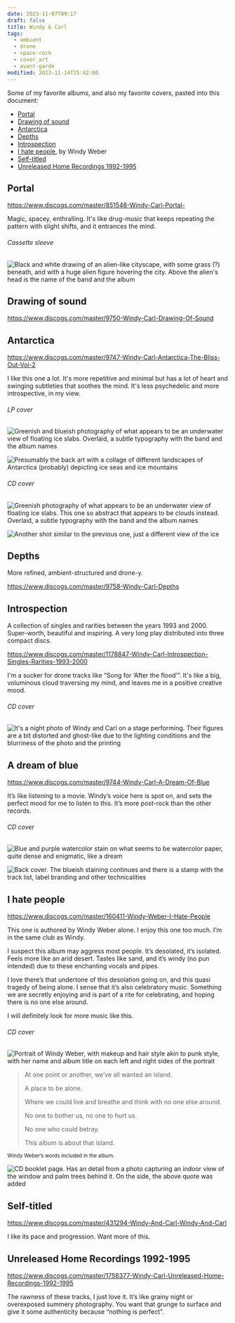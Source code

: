 ```yaml
---
date: 2023-11-07T09:17
draft: false
title: Windy & Carl
tags:
  - ambient
  - drone
  - space-rock
  - cover_art
  - avant-garde
modified: 2023-11-14T15:42:00
---
```

Some of my favorite albums, and also my favorite covers, pasted into this document:

- [Portal](#portal)
- [Drawing of sound](#drawing-of-sound)
- [Antarctica](#antarctica)
- [Depths](#depths)
- [Introspection](#introspection)
- [I hate people](#i-hate-people), by Windy Weber
- [Self-titled](#self-titled)
- [Unreleased Home Recordings 1992-1995](#unreleased-home-recordings-1992-1995)

## Portal

https://www.discogs.com/master/851548-Windy-Carl-Portal-

Magic, spacey, enthralling. It's like drug-music that keeps repeating the pattern with slight shifts, and it entrances the mind.

###### Cassette sleeve

![Black and white drawing of an alien-like cityscape, with some grass (?) beneath, and  with a huge alien figure hovering the city. Above the alien's head is the name of the band and the album](windy_and_carl-1699348737359.jpeg)

## Drawing of sound

https://www.discogs.com/master/9750-Windy-Carl-Drawing-Of-Sound

## Antarctica

https://www.discogs.com/master/9747-Windy-Carl-Antarctica-The-Bliss-Out-Vol-2

I like this one a lot. It's more repetitive and minimal but has a lot of heart and swinging subtleties that soothes the mind. It's less psychedelic and more introspective, in my view.

###### LP cover

![Greenish and blueish photography of what appears to be an underwater view of floating ice slabs. Overlaid, a subtle typography with the band and the album names](windy_and_carl-1699376241744.jpeg)

![Presumably the back art with a collage of different landscapes of Antarctica (probably) depicting ice seas and ice mountains](windy_and_carl-1699376629806.jpeg)

###### CD cover

![Greenish photography of what appears to be an underwater view of floating ice slabs. This one so abstract that appears to be clouds instead. Overlaid, a subtle typography with the band and the album names](windy_and_carl-1699376118898.jpeg)

![Another shot similar to the previous one, just a different view of the ice](windy_and_carl-1699376569933.jpeg)

## Depths

More refined, ambient-structured and drone-y.

https://www.discogs.com/master/9758-Windy-Carl-Depths

## Introspection

A collection of singles and rarities between the years 1993 and 2000. Super-worth, beautiful and inspiring. A very long play distributed into three compact discs.

https://www.discogs.com/master/1178847-Windy-Carl-Introspection-Singles-Rarities-1993-2000

I'm a sucker for drone tracks like “Song for ‘After the flood’”. It's like a big, voluminous cloud traversing my mind, and leaves me in a positive creative mood.

###### CD cover

![It's a night photo of Windy and Carl on a stage performing. Their figures are a bit distorted and ghost-like due to the lighting conditions and the blurriness of the photo and the printing](windy_and_carl-1699607248907.jpeg)

## A dream of blue

https://www.discogs.com/master/9744-Windy-Carl-A-Dream-Of-Blue

It’s like listening to a movie. Windy’s voice here is spot on, and sets the perfect mood for me to listen to this. It’s more post-rock than the other records.

###### CD cover

![Blue and purple watercolor stain on what seems to be watercolor paper, quite dense and enigmatic, like a dream](windy_and_carl-1699625280225.jpeg)

![Back cover. The blueish staining continues and there is a stamp with the track list, label branding and other technicalities](windy_and_carl-1699625339798.jpeg)

## I hate people

https://www.discogs.com/master/160411-Windy-Weber-I-Hate-People

This one is authored by Windy Weber alone. I enjoy this one too much. I’m in the same club as Windy.

I suspect this album may aggress most people. It’s desolated, it’s isolated. Feels more like an arid desert. Tastes like sand, and it’s windy (no pun intended) due to these enchanting vocals and pipes.

I love there’s that undertone of this desolation going on, and this quasi tragedy of being alone. I sense that it’s also celebratory music. Something we are secretly enjoying and is part of a rite for celebrating, and hoping there is no one else around.

I will definitely look for more music like this.

###### CD cover

![Portrait of Windy Weber, with makeup and hair style akin to punk style, with her name and album title on each left and right sides of the portrait](windy_and_carl-1699891499695.jpeg)

> At one point or another, we’ve all wanted an island.
> 
> A place to be alone.
> 
> Where we could live and breathe and think with no one else around.
> 
> No one to bother us, no one to hurt us.
> 
> No one who could betray.
> 
> This album is about that island.

<small>Windy Weber’s words included in the album.</small>

![CD booklet page. Has an detail from a photo capturing an indoor view of the window and palm trees behind it. On the side, the above quote was added](windy_and_carl-1699891589492.jpeg)

## Self-titled

https://www.discogs.com/master/431294-Windy-And-Carl-Windy-And-Carl

I like its pace and progression. Want more of this.

## Unreleased Home Recordings 1992-1995

https://www.discogs.com/master/1758377-Windy-Carl-Unreleased-Home-Recordings-1992-1995

The rawness of these tracks, I just love it. It’s like grainy night or overexposed summery photography. You want that grunge to surface and give it some authenticity because “nothing is perfect”.